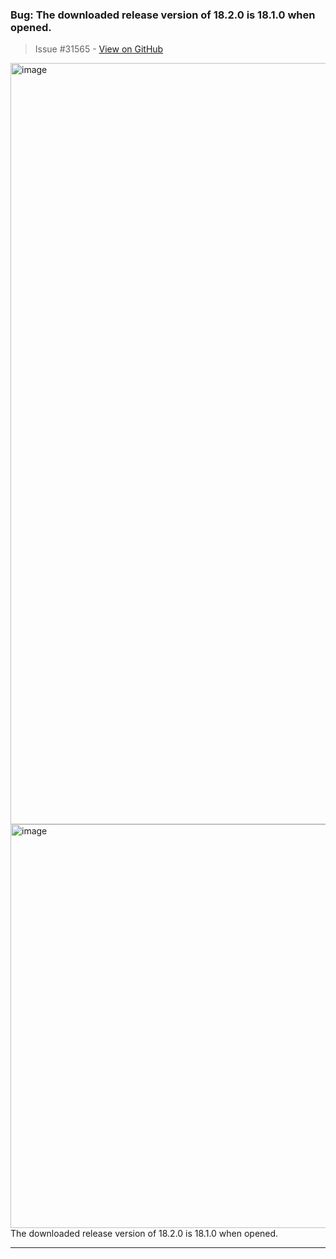 ### Bug: The downloaded release version of 18.2.0 is 18.1.0 when opened.

> Issue #31565 - [View on GitHub](https://github.com/facebook/react/issues/31565)

<img width="1218" alt="image" src="https://github.com/user-attachments/assets/7288ae96-3b04-4451-b58b-73bedd29b06f">
<img width="646" alt="image" src="https://github.com/user-attachments/assets/0589ec1a-2dbc-4c70-bb07-ad341cf68356">
The downloaded release version of 18.2.0 is 18.1.0 when opened.

---

